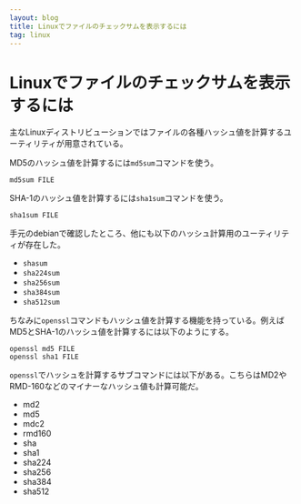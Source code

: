 ```yaml
---
layout: blog
title: Linuxでファイルのチェックサムを表示するには
tag: linux
---
```


# Linuxでファイルのチェックサムを表示するには

主なLinuxディストリビューションではファイルの各種ハッシュ値を計算するユーティリティが用意されている。

MD5のハッシュ値を計算するには`md5sum`コマンドを使う。

~~~~
md5sum FILE
~~~~

SHA-1のハッシュ値を計算するには`sha1sum`コマンドを使う。

~~~~
sha1sum FILE
~~~~

手元のdebianで確認したところ、他にも以下のハッシュ計算用のユーティリティが存在した。

- `shasum`
- `sha224sum`
- `sha256sum`
- `sha384sum`
- `sha512sum`

ちなみに`openssl`コマンドもハッシュ値を計算する機能を持っている。例えばMD5とSHA-1のハッシュ値を計算するには以下のようにする。

~~~~
openssl md5 FILE
openssl sha1 FILE
~~~~

`openssl`でハッシュを計算するサブコマンドには以下がある。こちらはMD2やRMD-160などのマイナーなハッシュ値も計算可能だ。

- md2
- md5
- mdc2
- rmd160
- sha
- sha1
- sha224
- sha256
- sha384
- sha512
